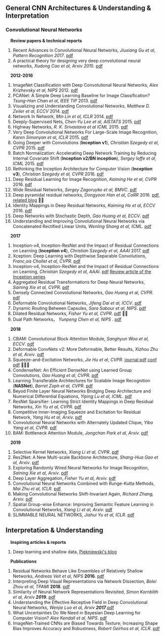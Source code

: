## General CNN Architectures & Understanding & Interpretation

### Convolutional Neural Networks
&nbsp;&nbsp;&nbsp;&nbsp;**Review papers & technical reports**
1. Recent Advances in Convolutional Neural Networks, *Jiuxiang Gu et al, Pattern Recognition* *2017*. [pdf](https://reader.elsevier.com/reader/sd/pii/S0031320317304120?token=106FDF6803F64264A80962850E808CE382F6ACA19A91E8F2A72B3407A083A6C86149FD1B652AB48367BA2EEAB64D3564)
1. A practical theory for designing very deep convolutional neural networks, *Xudong Cao et al, Arxiv* *2015*. [pdf](https://pdfs.semanticscholar.org/7922/2fad9f671be142bd7e42cd785a2cb06a1d30.pdf?_ga=2.116614400.788554961.1558921438-980990197.1558921438)

&nbsp;&nbsp;&nbsp;&nbsp;**2012-2016**
1. ImageNet Classification with Deep Convolutional Neural Networks, *Alex Krizhevsky et al, NIPS* 2012. [pdf](https://papers.nips.cc/paper/4824-imagenet-classification-with-deep-convolutional-neural-networks.pdf)
1. PCANet: A Simple Deep Learning Baseline for Image Classification? *Tsung-Han Chan et al, IEEE TIP* 2013. [pdf](https://arxiv.org/pdf/1404.3606.pdf)
1. Visualizing and Understanding Convolutional Networks, *Matthew D. Zeiler et al, ECCV* 2014. [pdf](https://arxiv.org/pdf/1311.2901.pdf)
1. Network In Network, *Min Lin et al, ICLR* 2014. [pdf](https://arxiv.org/pdf/1312.4400.pdf)
1. Deeply-Supervised Nets, *Chen-Yu Lee et al, AISTATS* 2015. [pdf](https://chl260.github.io/PDF/Lee_AISTATS15.pdf)
1. Highway Networks, *R. K. Srivastava et al ICML* 2015. [pdf](https://arxiv.org/pdf/1505.00387.pdf)
1. Very Deep Convolutional Networks For Large-Scale Image Recognition, *Karen Simonyan et al, ICLR* 2015. [pdf](https://arxiv.org/pdf/1409.1556.pdf)
1. Going Deeper with Convolutions (**Inception v1**), *Christian Szegedy et al, CVPR* 2015. [pdf](https://www.cs.unc.edu/~wliu/papers/GoogLeNet.pdf)
1. Batch Normalization: Accelerating Deep Network Training by Reducing Internal Covariate Shift (**Inception v2/BN inception**), *Sergey Ioffe et al,  ICML* 2015. [pdf](http://proceedings.mlr.press/v37/ioffe15.pdf) 
1. Rethinking the Inception Architecture for Computer Vision (**Inception v3**), *Christian Szegedy et al, CVPR* 2016. [pdf](https://arxiv.org/pdf/1512.00567.pdf)
1. Deep Residual Learning for Image Recognition, *Kaiming He et al, CVPR* 2016. [pdf](https://arxiv.org/pdf/1512.03385.pdf)
1. Wide Residual Networks, *Sergey Zagoruyko et al, BMVC*. [pdf](https://arxiv.org/pdf/1603.09382v3.pdf)
1. Deep pyramidal residual networks, *Dongyoon Han et al, CoRR* 2016. [pdf](https://arxiv.org/pdf/1610.02915.pdf), [related blog](http://torch.ch/blog/2016/02/04/resnets.html) &#x1F33E;&#x1F33E;
1. Identity Mappings in Deep Residual Networks, *Kaiming He et al, ECCV* 2016. [pdf](https://arxiv.org/pdf/1603.05027v3.pdf)
1. Deep Networks with Stochastic Depth, *Gao Huang et al, ECCV*. [pdf](https://arxiv.org/pdf/1603.09382v3.pdf) 
1. Understanding and Improving Convolutional Neural Networks via Concatenated Rectified Linear Units, *Wenling Shang et al, ICML.* [pdf](https://arxiv.org/pdf/1603.05201.pdf)

&nbsp;&nbsp;&nbsp;&nbsp;**2017**
1. Inception-v4, Inception-ResNet and the Impact of Residual Connections on Learning (**Inception v4**), *Christian Szegedy et al, AAAI* 2017. [pdf](https://arxiv.org/pdf/1602.07261.pdf)
1. Xception: Deep Learning with Depthwise Separable Convolutions, *Franc¸ois Chollet et al, CVPR*. [pdf](https://arxiv.org/pdf/1610.02357.pdf)
1. Inception-v4, Inception-ResNet and the Impact of Residual Connections on Learning, *Christian Szegedy et al, AAAI*. [pdf](https://arxiv.org/pdf/1602.07261.pdf)  [Review article of the Inception series](https://towardsdatascience.com/a-simple-guide-to-the-versions-of-the-inception-network-7fc52b863202)  
1. Aggregated Residual Transformations for Deep Neural Networks, *Saining Xie et al, CVPR*. [pdf](https://arxiv.org/pdf/1611.05431.pdf)
1. Densely Connected Convolutional Networks, *Gao Huang et al, CVPR*. [pdf](https://arxiv.org/pdf/1608.06993.pdf)
1. Deformable Convolutional Networks, *Jifeng Dai et al, ICCV*. [pdf](https://arxiv.org/pdf/1703.06211.pdf)
1. Dynamic Routing Between Capsules, *Sara Sabour et al, NIPS*. [pdf](https://papers.nips.cc/paper/6975-dynamic-routing-between-capsules.pdf)
1. Dilated Residual Networks, *Fisher Yu et al, CVPR*. [pdf](https://arxiv.org/pdf/1705.09914.pdf) &#x1F33E;&#x1F33E;
1. Dual Path Networks， *Yunpeng Chen et al, NIPS* . [pdf](https://papers.nips.cc/paper/7033-dual-path-networks.pdf)

&nbsp;&nbsp;&nbsp;&nbsp;**2018**
1. CBAM: Convolutional Block Attention Module, *Sanghyun Woo et al, ECCV*. [pdf](https://eccv2018.org/openaccess/content_ECCV_2018/papers/Sanghyun_Woo_Convolutional_Block_Attention_ECCV_2018_paper.pdf)
1. Deformable ConvNets v2: More Deformable, Better Results, *Xizhou Zhu et al, Arxiv*. [pdf](https://arxiv.org/pdf/1811.11168.pdf)
1. Squeeze-and-Excitation Networks, *Jie Hu et al, CVPR*. [journal pdf](https://arxiv.org/pdf/1709.01507.pdf) [conf pdf](http://openaccess.thecvf.com/content_cvpr_2018/papers/Hu_Squeeze-and-Excitation_Networks_CVPR_2018_paper.pdf) &#x1F33E;&#x1F33E;&#x1F340;
1. CondenseNet: An Efficient DenseNet using Learned Group Convolutions, *Gao Huang et al, CVPR*. [pdf](https://arxiv.org/pdf/1711.09224.pdf)
1. Learning Transferable Architectures for Scalable Image Recognition (**NASNet**), *Barret Zoph et al, CVPR*. [pdf](https://arxiv.org/pdf/1707.07012.pdf)
1. Beyod Finite Layer Neural Networks Bridging Deep Architecture and Numerical Differential Equations, *Yiping Lu et al, ICML*. [pdf](https://arxiv.org/pdf/1710.10121v2.pdf)
1. ResNet Sparsifier: Learning Strict Identity Mappings in Deep Residual Networks, *Xin Yu et al, CVPR*. [pdf](https://arxiv.org/pdf/1804.01661v4.pdf)
1. Competitive Inner-Imaging Squeeze and Excitation for Residual Network, *Yang Hu et al, Arxiv.* [pdf](https://arxiv.org/pdf/1807.08920.pdf)
1. Convolutional Neural Networks with Alternately Updated Clique, *Yibo Yang et al, CVPR.* [pdf](https://arxiv.org/pdf/1802.10419.pdf)
1. BAM: Bottleneck Attention Module, *Jongchan Park et al, Arxiv.* [pdf](https://arxiv.org/pdf/1807.06514.pdf)

&nbsp;&nbsp;&nbsp;&nbsp;**2019**
1. Selective Kernel Networks, *Xiang Li et al, CVPR*. [pdf](https://arxiv.org/pdf/1903.06586.pdf)
1. Res2Net: A New Multi-scale Backbone Architecture, *Shang-Hua Gao et al, Arxiv*. [pdf](https://arxiv.org/pdf/1904.01169.pdf)
1. Exploring Randomly Wired Neural Networks for Image Recognition, *Saining Xie et al, Arxiv*. [pdf](https://arxiv.org/pdf/1904.01569.pdf)
1. Deep Layer Aggregation, *Fisher Yu et al, Arxiv.* [pdf](https://arxiv.org/pdf/1707.06484.pdf)
1. Convolutional Neural Networks Combined with Runge-Kutta Methods, *Mai Zhu et al, ICLR.* [pdf](https://arxiv.org/pdf/1802.08831.pdf)
1. Making Convolutional Networks Shift-Invariant Again, *Richard Zhang, Arxiv.* [pdf](https://arxiv.org/pdf/1904.11486.pdf)
1. Spatial Group-wise Enhance: Improving Semantic Feature Learning in Convolutional Networks, *Xiang Li et al, Arxiv.* [pdf](https://arxiv.org/pdf/1905.09646.pdf)
1. SLIMMABLE NEURAL NETWORKS, *Jiahui Yu et al, ICLR.* [pdf](2019)

## Interpretation & Understanding

&nbsp;&nbsp;&nbsp;&nbsp;**Inspiring articles & reports**
1. Deep learning and shallow data, [Piekniewski's blog](https://blog.piekniewski.info/2019/04/07/deep-learning-and-shallow-data/)

&nbsp;&nbsp;&nbsp;&nbsp;**Publications**
1. Residual Networks Behave Like Ensembles of Relatively Shallow Networks, *Andreas Veit et al, NIPS* **2016**. [pdf](https://arxiv.org/pdf/1605.06431v2.pdf)
1. Interpreting Deep Visual Representations via Network Dissection, *Bolei Zhou et al, TPAMI* **2018**. [pdf](https://arxiv.org/pdf/1711.05611.pdf)
1. Similarity of Neural Network Representations Revisited, *Simon Kornblith et al, Arxiv* ***2019***. [pdf](https://arxiv.org/pdf/1905.00414.pdf)
1. Understanding the Effective Receptive Field in Deep Convolutional Neural Networks, *Wenjie Luo et al, Arxiv* ***2017***.[pdf](https://arxiv.org/pdf/1701.04128.pdf)
1. What Uncertainties Do We Need in Bayesian Deep Learning for Computer Vision? *Alex Kendall et al, NIPS*. [pdf](https://arxiv.org/pdf/1703.04977.pdf)
1. ImageNet-Trained CNNs are Biased Towards Texture; Increasing Shape Bias Improves Accuracy and Robustness, *Robert Geirhos et al, ICLR.* [pdf](https://arxiv.org/pdf/1811.12231.pdf)
